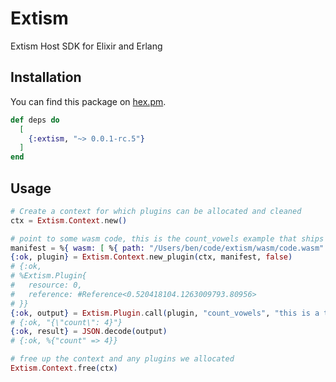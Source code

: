 # Extism

Extism Host SDK for Elixir and Erlang

## Installation

You can find this package on [hex.pm](https://hex.pm/packages/extism).

```elixir
def deps do
  [
    {:extism, "~> 0.0.1-rc.5"}
  ]
end
```

## Usage

```elixir
# Create a context for which plugins can be allocated and cleaned
ctx = Extism.Context.new()

# point to some wasm code, this is the count_vowels example that ships with extism
manifest = %{ wasm: [ %{ path: "/Users/ben/code/extism/wasm/code.wasm" } ]}
{:ok, plugin} = Extism.Context.new_plugin(ctx, manifest, false)
# {:ok,
# %Extism.Plugin{
#   resource: 0,
#   reference: #Reference<0.520418104.1263009793.80956>
# }}
{:ok, output} = Extism.Plugin.call(plugin, "count_vowels", "this is a test")
# {:ok, "{\"count\": 4}"}
{:ok, result} = JSON.decode(output)
# {:ok, %{"count" => 4}}

# free up the context and any plugins we allocated
Extism.Context.free(ctx)
```
